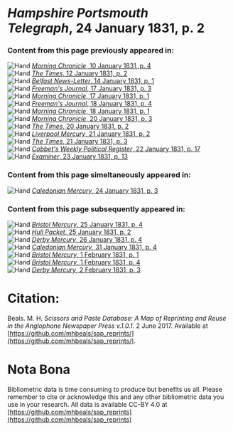 # *Hampshire Portsmouth Telegraph*, 24 January 1831, p. 2  
  
### Content from this page previously appeared in:  
![Hand](http://scissorsandpaste.net/wp-content/uploads/2017/06/smallhandpointer.png) [*Morning Chronicle*, 10 January 1831, p. 4](https://mhbeals.github.io/sap_html/Morning-Chronicle/Morning-Chronicle-10-January-1831-p-4)  
![Hand](http://scissorsandpaste.net/wp-content/uploads/2017/06/smallhandpointer.png) [*The Times*, 12 January 1831, p. 2](https://mhbeals.github.io/sap_html/The-Times/The-Times-12-January-1831-p-2)  
![Hand](http://scissorsandpaste.net/wp-content/uploads/2017/06/smallhandpointer.png) [*Belfast News-Letter*, 14 January 1831, p. 1](https://mhbeals.github.io/sap_html/Belfast-News-Letter/Belfast-News-Letter-14-January-1831-p-1)  
![Hand](http://scissorsandpaste.net/wp-content/uploads/2017/06/smallhandpointer.png) [*Freeman's Journal*, 17 January 1831, p. 3](https://mhbeals.github.io/sap_html/Freeman's-Journal/Freeman's-Journal-17-January-1831-p-3)  
![Hand](http://scissorsandpaste.net/wp-content/uploads/2017/06/smallhandpointer.png) [*Morning Chronicle*, 17 January 1831, p. 1](https://mhbeals.github.io/sap_html/Morning-Chronicle/Morning-Chronicle-17-January-1831-p-1)  
![Hand](http://scissorsandpaste.net/wp-content/uploads/2017/06/smallhandpointer.png) [*Freeman's Journal*, 18 January 1831, p. 4](https://mhbeals.github.io/sap_html/Freeman's-Journal/Freeman's-Journal-18-January-1831-p-4)  
![Hand](http://scissorsandpaste.net/wp-content/uploads/2017/06/smallhandpointer.png) [*Morning Chronicle*, 18 January 1831, p. 1](https://mhbeals.github.io/sap_html/Morning-Chronicle/Morning-Chronicle-18-January-1831-p-1)  
![Hand](http://scissorsandpaste.net/wp-content/uploads/2017/06/smallhandpointer.png) [*Morning Chronicle*, 20 January 1831, p. 3](https://mhbeals.github.io/sap_html/Morning-Chronicle/Morning-Chronicle-20-January-1831-p-3)  
![Hand](http://scissorsandpaste.net/wp-content/uploads/2017/06/smallhandpointer.png) [*The Times*, 20 January 1831, p. 2](https://mhbeals.github.io/sap_html/The-Times/The-Times-20-January-1831-p-2)  
![Hand](http://scissorsandpaste.net/wp-content/uploads/2017/06/smallhandpointer.png) [*Liverpool Mercury*, 21 January 1831, p. 2](https://mhbeals.github.io/sap_html/Liverpool-Mercury/Liverpool-Mercury-21-January-1831-p-2)  
![Hand](http://scissorsandpaste.net/wp-content/uploads/2017/06/smallhandpointer.png) [*The Times*, 21 January 1831, p. 3](https://mhbeals.github.io/sap_html/The-Times/The-Times-21-January-1831-p-3)  
![Hand](http://scissorsandpaste.net/wp-content/uploads/2017/06/smallhandpointer.png) [*Cobbet's Weekly Political Register*, 22 January 1831, p. 17](https://mhbeals.github.io/sap_html/Cobbet's-Weekly-Political-Register/Cobbet's-Weekly-Political-Register-22-January-1831-p-17)  
![Hand](http://scissorsandpaste.net/wp-content/uploads/2017/06/smallhandpointer.png) [*Examiner*, 23 January 1831, p. 13](https://mhbeals.github.io/sap_html/Examiner/Examiner-23-January-1831-p-13)  
  
### Content from this page simeltaneously appeared in:  
![Hand](http://scissorsandpaste.net/wp-content/uploads/2017/06/smallhandpointer.png) [*Caledonian Mercury*, 24 January 1831, p. 3](https://mhbeals.github.io/sap_html/Caledonian-Mercury/Caledonian-Mercury-24-January-1831-p-3)  
  
### Content from this page subsequently appeared in:  
![Hand](http://scissorsandpaste.net/wp-content/uploads/2017/06/smallhandpointer.png) [*Bristol Mercury*, 25 January 1831, p. 4](https://mhbeals.github.io/sap_html/Bristol-Mercury/Bristol-Mercury-25-January-1831-p-4)  
![Hand](http://scissorsandpaste.net/wp-content/uploads/2017/06/smallhandpointer.png) [*Hull Packet*, 25 January 1831, p. 2](https://mhbeals.github.io/sap_html/Hull-Packet/Hull-Packet-25-January-1831-p-2)  
![Hand](http://scissorsandpaste.net/wp-content/uploads/2017/06/smallhandpointer.png) [*Derby Mercury*, 26 January 1831, p. 4](https://mhbeals.github.io/sap_html/Derby-Mercury/Derby-Mercury-26-January-1831-p-4)  
![Hand](http://scissorsandpaste.net/wp-content/uploads/2017/06/smallhandpointer.png) [*Caledonian Mercury*, 31 January 1831, p. 4](https://mhbeals.github.io/sap_html/Caledonian-Mercury/Caledonian-Mercury-31-January-1831-p-4)  
![Hand](http://scissorsandpaste.net/wp-content/uploads/2017/06/smallhandpointer.png) [*Bristol Mercury*, 1 February 1831, p. 1](https://mhbeals.github.io/sap_html/Bristol-Mercury/Bristol-Mercury-1-February-1831-p-1)  
![Hand](http://scissorsandpaste.net/wp-content/uploads/2017/06/smallhandpointer.png) [*Bristol Mercury*, 1 February 1831, p. 4](https://mhbeals.github.io/sap_html/Bristol-Mercury/Bristol-Mercury-1-February-1831-p-4)  
![Hand](http://scissorsandpaste.net/wp-content/uploads/2017/06/smallhandpointer.png) [*Derby Mercury*, 2 February 1831, p. 3](https://mhbeals.github.io/sap_html/Derby-Mercury/Derby-Mercury-2-February-1831-p-3)  


# Citation: 

Beals. M. H. *Scissors and Paste Database: A Map of Reprinting and Reuse in the Anglophone Newspaper Press v.1.0.1.* 2 June 2017. Available at [https://github.com/mhbeals/sap_reprints/](https://github.com/mhbeals/sap_reprints/). 

# Nota Bona

Bibliometric data is time consuming to produce but benefits us all. Please remember to cite or acknowledge this and any other bibliometric data you use in your research. All data is available CC-BY 4.0 at [https://github.com/mhbeals/sap_reprints](https://github.com/mhbeals/sap_reprints)